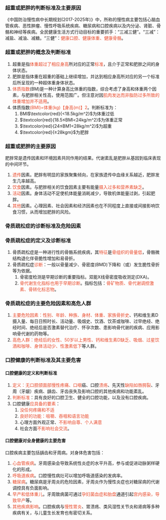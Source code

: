
### 超重或肥胖的判断标准及主要原因

《中国防治慢性病中长期规划(2017-2025年)》中，所称的慢性病主要包括心脑血管疾病、恶性肿瘤、慢性呼吸系统疾病、糖尿病和口腔疾病以及内分泌、肾脏、骨骼和神经等疾病。全民健康生活方式行动目标的重要抓手：“三减三健”。“三减”：减盐、减油、减糖。“三健”：<span style="color: #e94829;">健康口腔、健康体重、健康骨骼</span>。

### 超重或肥胖的概念及判断标准

1. 超重是指<span style="color: #e94829;">体重超过了相应身高</span>所对应的正常<span style="color: #e94829;">标准</span>，且介于正常和肥胖之间的身体状态。
2. 肥胖是指体重在超重的基础上继续增加，并达到相应身高所对应的另一个标准后所呈现的一种超体重身体状态。
3. <span style="color: #e94829;">体质指数</span>(BM)是一种计算身高比体重的指数，综合考虑了身高和体重两个因素，与肥胖相关性高，使用范围广。但注意对因<span style="color: #e94829;">肌肉发达而非脂防过多所致的体重增加并不适用</span>。
4. 体质指数<span style="color: #e94829;">(BMI)=体重(kg)【身高(m)】2</span>。判断标准为：
	1. BMl$\textcolor{red}{<18.5kg/m^2}$为体重过低
	2. $\textcolor{red}{18.5≤BMl<24kg/m^2}$为体重正常
	3. $\textcolor{red}{24≤BM1<28kg/m^2}$为超重
	4. $\textcolor{red}{≥28kgm}$为肥胖

### 超重或肥胖的主要原因

肥胖常是遗传因素和环境因素共同作用的结果。代谢紊乱是肥胖从基因到临床表现的中间环节。

1. <span style="color: #e94829;">遗传</span>因素。肥胖有明显的家族聚集倾向，在家族遗传中血缘关系越近，肥胖发生几率越高。
2. <span style="color: #e94829;">饮食</span>因素。与肥胖相关的饮食因素主要有能量<span style="color: #e94829;">摄入过多和营养素缺乏</span>。
3. <span style="color: #e94829;">活动</span>因素。身体活动不足使机体能量消耗减少，导致机体能量过剥，引起肥胖。
4. <span style="color: #e94829;">其他</span>因素。心理因素、社会因素和经济因素也在不同程度上直接或间接影响饮食习惯，从而增加肥胖的风险。

### 骨质疏松症的诊断标准及危险因素

### 骨质疏松症的定义及诊断标准

1. 骨质疏松症是一种进行性的骨骼系统疾病，其<span style="color: #e94829;">特征</span>是<span style="color: #e94829;">骨组织的骨量低</span>，骨骼微结构退化伴骨脆性增加和易骨折。
2. 骨质疏松症<span style="color: #e94829;">诊断</span>：一般以骨量减少、骨密度(BMD)下降和（或）发生脆性骨折等为依据。
	1. 骨密度检测是早期诊断的重要指标。双能X线骨密度吸收测定(DXA)。
	2. <span style="color: #e94829;">骨代谢生化指标也用于早期诊断</span>。指标包括：<span style="color: #e94829;">骨矿物质、骨代谢调控激素、骨转化标志物</span>。
### 骨质疏松症的主要危险因素和高危人群

1. <span style="color: #e94829;">主要危险因素：性别、年龄、种族、身材、体重、家族骨折史</span>、钙和维生素D摄入量、每日日照时长、活动量、吸烟史、饮酒、饮茶或咖啡、过早绝经、绝经时间、绝经后是否激素替代治疗、怀孕次数、患影响骨代谢的疾病、应用影响骨代谢的药物等。
2. <span style="color: #e94829;">高危人群：绝经后的女性、50岁以上男性、钙和维生素D缺乏、吸烟、过星饮酒和咖啡、身体活动少、性激素低下</span>等人群。

### 口腔健康的判断标准及其主要危害

#### 口腔健康的定义和判断标准

1. <span style="color: #e94829;">定义：无口腔颌面部慢性疼痛、口咽</span>癌、口腔<span style="color: #e94829;">溃疡</span>、先天性<span style="color: #e94829;">缺陷如唇腭裂</span>、牙周（牙龈）疾病、龋齿、牙齿丧失及影响口腔的其他疾病和功能紊乱。
2. <span style="color: #e94829;">判断标准</span>：具有良好的口腔卫生、健全的口腔功能，以及没有口腔疾病。
3. 口腔健康<span style="color: #e94829;">应具备的要素</span>：
	1. <span style="color: #e94829;">没任何疼痛和不适</span>
	2. <span style="color: #e94829;">良好的功能：咀嚼、吞咽和语言功能</span>
	3. 心理方面外观正常、<span style="color: #e94829;">不影响自尊、个人满意</span>
	4. 社会方面<span style="color: #e94829;">不影响社会交流</span>。

#### 口腔健康对全身健康的主要危害

口腔疾病主要包括龋齿和牙周病。对身体危害包括：
1. <span style="color: #e94829;">心血管疾病</span>。牙周感染会导致系统性炎症的水平升高，参与或促进动脉粥样硬化的形成。
2. <span style="color: #e94829;">呼吸道疾病</span>。口腔慢性病灶可以增加呼吸道感染的发病率。
3. <span style="color: #e94829;">糖尿病</span>。糖尿病是牙周炎的危险因素，牙周炎作为慢性炎症也对糖尿病的代谢调控具有负面影响。
4. <span style="color: #e94829;">早产和低体重儿</span>。牙周致病菌可通过<span style="color: #e94829;">孕妇菌血症和胎盘</span>通道引起<span style="color: #e94829;">宫内感染，导致早产</span>等。
5. <span style="color: #e94829;">其他疾病影响</span>。口腔疾病与<span style="color: #e94829;">慢性胃炎</span>、胃溃疡、类风湿性关节炎和肾病等多种疾病有关，与儿童生长发育也有密切关系。

